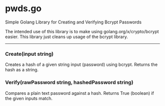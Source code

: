 # pwds.go
Simple Golang Library for Creating and Verifying Bcrypt Passwords

The intended use of this library is to make using golang.org/x/crypto/bcrypt easier.  This library just cleans up usage of the bcrypt library.

---

### Create(input string)
Creates a hash of a given string input (password) using bcrypt.  Returns the hash as a string.

### Verify(rawPassword string, hashedPassword string)
Compares a plain text password against a hash.  Returns True (boolean) if the given inputs match.
